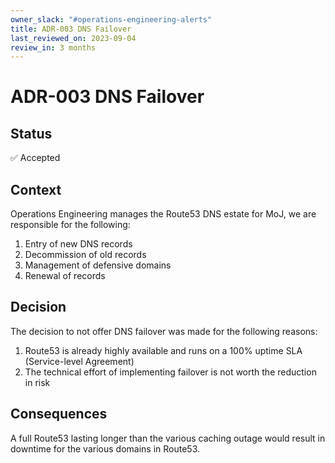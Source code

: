 ```yaml
---
owner_slack: "#operations-engineering-alerts"
title: ADR-003 DNS Failover
last_reviewed_on: 2023-09-04
review_in: 3 months
---
```


# ADR-003 DNS Failover

## Status

✅ Accepted

## Context

Operations Engineering manages the Route53 DNS estate for MoJ, we are responsible for the following:

1. Entry of new DNS records
2. Decommission of old records
3. Management of defensive domains
4. Renewal of records

## Decision

The decision to not offer DNS failover was made for the following reasons:

1. Route53 is already highly available and runs on a 100% uptime SLA (Service-level Agreement)
2. The technical effort of implementing failover is not worth the reduction in risk

## Consequences

A full Route53 lasting longer than the various caching outage would result in downtime for the various domains in Route53.
